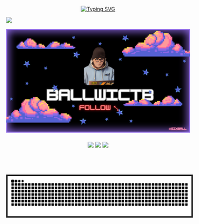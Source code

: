 <div align="center">

  [![Typing SVG](https://readme-typing-svg.demolab.com?font=Fira+Code&size=22&pause=1000&color=FFFFFF&center=true&width=435&lines=I'm+Sixball)](https://github.com/Ballwictb)
</div>

![](https://visitcount.itsvg.in/api?id=ballwictb&label=Profile%20Views&color=12&pretty=true)

<a href="https://github.com/Ballwictb" click="{&quot;event_type&quot;:&quot;user_profile.click&quot;,&quot;payload&quot;:{&quot;profile_user_id&quot;:104717038,&quot;target&quot;:&quot;FOLLOW_BUTTON&quot;,&quot;user_id&quot;:166627449,&quot;originating_url&quot;:&quot;https://github.com/Ballwictb&quot;}}"> <img src="./BannerGithubv11_new.png" width="1000"> </a>

<div align="center">

  <!-- 
<img  src="./loading.gif" width="400">
!--> 
</div>

<!-- 
<div align="center">

  <img src="./img/Pepdispara-horizontal.gif">

</div>
!--> 





<!-- <p align="center"> <a href="https://github.com/ryo-ma/github-profile-trophy"><img src="https://github-profile-trophy.vercel.app/?username=ballwictb" alt="ballwictb" /></a> </p>
!-->
<p align="left">
</p>



###

<div align="center">
</div>

###

<!--
<div align="center">
  <img src="https://github-readme-stats.vercel.app/api?username=Ballwictb&hide_title=false&hide_rank=false&show_icons=true&include_all_commits=true&count_private=true&disable_animations=false&theme=bear&locale=en&hide_border=false" height="150" alt="stats graph"  />
  <img src="https://streak-stats.demolab.com?user=Ballwictb&locale=en&mode=daily&theme=bear&hide_border=false&border_radius=5" height="150" alt="streak graph"  />
  <img src="https://github-readme-stats.vercel.app/api/top-langs?username=Ballwictb&locale=en&hide_title=false&layout=compact&card_width=320&langs_count=5&theme=bear&hide_border=false" height="150" alt="languages graph"  />
</div>
!-->

<div align="center">
  
  ![](https://github-profile-summary-cards.vercel.app/api/cards/profile-details?username=Ballwictb&theme=panda)
  ![](https://github-profile-summary-cards.vercel.app/api/cards/stats?username=Ballwictb&theme=panda)
  ![](http://github-profile-summary-cards.vercel.app/api/cards/productive-time?username=Ballwictb&theme=panda&utcOffset=8)
  
  <br>
  <!--
  ![github activity graph](https://github-readme-activity-graph.vercel.app/graph?username=Ballwictb&theme=react)
 !-->
</div>
<br>

###

<div align="center">

<img src="https://raw.githubusercontent.com/Ballwictb/Ballwictb/output/snake.svg" border="4px" alt="Snake animation">

</div>

###

